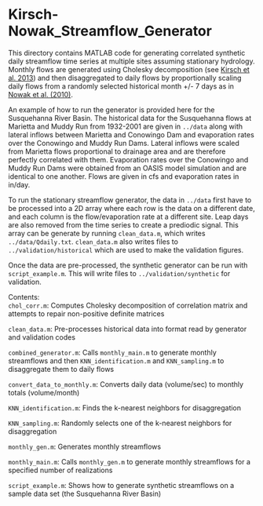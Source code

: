# Kirsch-Nowak_Streamflow_Generator
This directory contains MATLAB code for generating correlated synthetic daily streamflow time series at multiple sites assuming stationary hydrology. Monthly flows are generated using Cholesky decomposition (see [Kirsch et al. 2013](http://ascelibrary.org/doi/abs/10.1061/(ASCE)WR.1943-5452.0000287)) and then disaggregated to daily flows by proportionally scaling daily flows from a randomly selected historical month +/- 7 days as in [Nowak et al. (2010)](http://onlinelibrary.wiley.com/doi/10.1029/2009WR008530/full).

An example of how to run the generator is provided here for the Susquehanna River Basin. The historical data for the Susquehanna flows at Marietta and Muddy Run from 1932-2001 are given in `../data` along with lateral inflows between Marietta and Conowingo Dam and evaporation rates over the Conowingo and Muddy Run Dams. Lateral inflows were scaled from Marietta flows proportional to drainage area and are therefore perfectly correlated with them. Evaporation rates over the Conowingo and Muddy Run Dams were obtained from an OASIS model simulation and are identical to one another. Flows are given in cfs and evaporation rates in in/day.

To run the stationary streamflow generator, the data in `../data` first have to be processed into a 2D array where each row is the data on a different date, and each column is the flow/evaporation rate at a different site. Leap days are also removed from the time series to create a prediodic signal. This array can be generate by running `clean_data.m`, which writes `../data/Qdaily.txt`. `clean_data.m` also writes files to `../validation/historical` which are used to make the validation figures.

Once the data are pre-processed, the synthetic generator can be run with `script_example.m`. This will write files to `../validation/synthetic` for validation.

Contents:  
`chol_corr.m`: Computes Cholesky decomposition of correlation matrix and attempts to repair non-positive definite matrices

`clean_data.m`: Pre-processes historical data into format read by generator and validation codes

`combined_generator.m`: Calls `monthly_main.m` to generate monthly streamflows and then `KNN_identification.m` and `KNN_sampling.m` to disaggregate them to daily flows

`convert_data_to_monthly.m`: Converts daily data (volume/sec) to monthly totals (volume/month)

`KNN_identification.m`: Finds the k-nearest neighbors for disaggregation

`KNN_sampling.m`: Randomly selects one of the k-nearest neighbors for disaggregation

`monthly_gen.m`: Generates monthly streamflows

`monthly_main.m`: Calls `monthly_gen.m` to generate monthly streamflows for a specified number of realizations

`script_example.m`: Shows how to generate synthetic streamflows on a sample data set (the Susquehanna River Basin)
